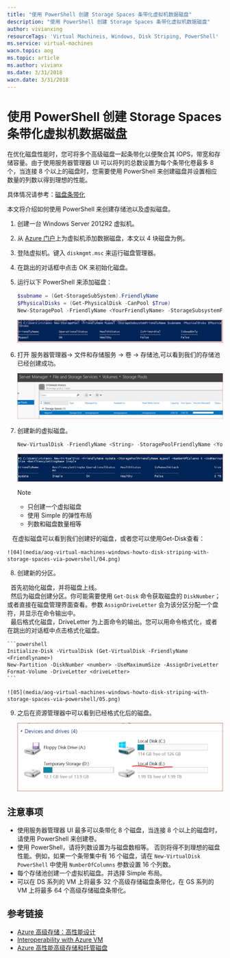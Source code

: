 ```yaml
---
title: "使用 PowerShell 创建 Storage Spaces 条带化虚拟机数据磁盘"
description: "使用 PowerShell 创建 Storage Spaces 条带化虚拟机数据磁盘"
author: vivianxing
resourceTags: 'Virtual Machineis, Windows, Disk Striping, PowerShell'
ms.service: virtual-machines
wacn.topic: aog
ms.topic: article
ms.author: vivianx
ms.date: 3/31/2018
wacn.date: 3/31/2018
---
```


# 使用 PowerShell 创建 Storage Spaces 条带化虚拟机数据磁盘

在优化磁盘性能时，您可将多个高级磁盘一起条带化以便聚合其 IOPS，带宽和存储容量。由于使用服务器管理器 UI 可以将列的总数设置为每个条带化卷最多 8 个，当连接 8 个以上的磁盘时，您需要使用 PowerShell 来创建磁盘并设置相应数量的列数以得到理想的性能。

具体情况请参考：[磁盘条带化](https://docs.azure.cn/zh-cn/virtual-machines/windows/premium-storage-performance#disk-striping)

本文将介绍如何使用 PowerShell 来创建存储池以及虚拟磁盘。

1. 创建一台 Windows Server 2012R2 虚拟机。
2. 从 [Azure 门户](https://portal.azure.cn)上为虚拟机添加数据磁盘，本文以 4 块磁盘为例。
3. 登陆虚拟机。键入 `diskmgmt.msc` 来运行磁盘管理器。
4. 在跳出的对话框中点击 OK 来初始化磁盘。
5. 运行以下 PowerShell 来添加磁盘：

    ```powershell
    $subname = (Get-StorageSubSystem).FriendlyName
    $PhysicalDisks = (Get-PhysicalDisk -CanPool $True)
    New-StoragePool -FriendlyName <YourFriendlyName> -StorageSubsystemFriendlyName $subname -PhysicalDisks $PhysicalDisks
    ```

    ![01](media/aog-virtual-machines-windows-howto-disk-striping-with-storage-spaces-via-powershell/01.png)

6. 打开 服务器管理器-> 文件和存储服务 -> 卷 -> 存储池,可以看到我们的存储池已经创建成功。

    ![02](media/aog-virtual-machines-windows-howto-disk-striping-with-storage-spaces-via-powershell/02.png)

7. 创建新的虚拟磁盘。

    ```powershell
    New-VirtualDisk -FriendlyName <String> -StoragePoolFriendlyName <YourpoolName> -NumberOfColumns <number, allign with disk number> -UseMaximumSize -ResiliencySettingName Simple
    ```

    ![03](media/aog-virtual-machines-windows-howto-disk-striping-with-storage-spaces-via-powershell/03.png)

    > [!NOTE]
    >- 只创建一个虚拟磁盘
    >- 使用 Simple 的弹性布局
    >- 列数和磁盘数量相等

    在虚拟磁盘可以看到我们创建好的磁盘，或者您可以使用Get-Disk查看：

    ![04](media/aog-virtual-machines-windows-howto-disk-striping-with-storage-spaces-via-powershell/04.png)

8. 创建新的分区。

   首先初始化磁盘，并将磁盘上线。<br>
   然后为磁盘创建分区。你可能需要使用 `Get-Disk` 命令获取磁盘的 `DiskNumber`；或者直接在磁盘管理界面查看。参数 `AssignDriveLetter` 会为该分区分配一个盘符，并显示在命令输出中。<br>
   最后格式化磁盘，DriveLetter 为上面命令的输出。您可以用命令格式化，或者在跳出的对话框中点击格式化磁盘。

    ```powershell
    Initialize-Disk -VirtualDisk (Get-VirtualDisk -FriendlyName <Friendlyname>)
    New-Partition -DiskNumber <number> -UseMaximumSize -AssignDriveLetter
    Format-Volume -DriveLetter <driveLetter>
    ```

    ![05](media/aog-virtual-machines-windows-howto-disk-striping-with-storage-spaces-via-powershell/05.png)

9. 之后在资源管理器中可以看到已经格式化后的磁盘。

    ![06](media/aog-virtual-machines-windows-howto-disk-striping-with-storage-spaces-via-powershell/06.png)

## 注意事项

- 使用服务器管理器 UI 最多可以条带化 8 个磁盘，当连接 8 个以上的磁盘时，请使用 PowerShell 来创建卷。
- 使用 PowerShell，请将列数设置为与磁盘数相等。 否则将得不到理想的磁盘性能。例如，如果一个条带集中有 16 个磁盘，请在 `New-VirtualDisk PowerShell` 中使用 `NumberOfColumns` 参数设置 16 个列数。
- 每个存储池创建一个虚拟机磁盘。并选择 Simple 布局。
- 可以在 DS 系列的 VM 上将最多 32 个高级存储磁盘条带化，在 GS 系列的 VM 上将最多 64 个高级存储磁盘条带化。

## 参考链接

- [Azure 高级存储：高性能设计](https://docs.azure.cn/zh-cn/virtual-machines/windows/premium-storage-performance#disk-striping)
- [Interoperability with Azure VM](https://docs.microsoft.com/en-us/previous-versions/windows/it-pro/windows-server-2012-R2-and-2012/hh831739(v=ws.11)#interoperability-with-azure-virtual-machines)
- [Azure 高性能高级存储和托管磁盘](https://docs.azure.cn/zh-cn/virtual-machines/windows/premium-storage)
